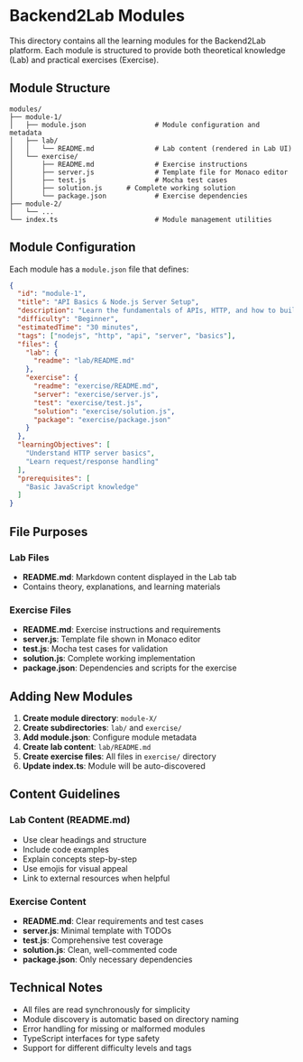 # Backend2Lab Modules

This directory contains all the learning modules for the Backend2Lab platform. Each module is structured to provide both theoretical knowledge (Lab) and practical exercises (Exercise).

## Module Structure

```
modules/
├── module-1/
│   ├── module.json                 # Module configuration and metadata
│   ├── lab/
│   │   └── README.md               # Lab content (rendered in Lab UI)
│   └── exercise/
│       ├── README.md               # Exercise instructions
│       ├── server.js               # Template file for Monaco editor
│       ├── test.js                 # Mocha test cases
│       ├── solution.js      # Complete working solution
│       └── package.json            # Exercise dependencies
├── module-2/
│   └── ...
└── index.ts                        # Module management utilities
```

## Module Configuration

Each module has a `module.json` file that defines:

```json
{
  "id": "module-1",
  "title": "API Basics & Node.js Server Setup",
  "description": "Learn the fundamentals of APIs, HTTP, and how to build your first Node.js server",
  "difficulty": "Beginner",
  "estimatedTime": "30 minutes",
  "tags": ["nodejs", "http", "api", "server", "basics"],
  "files": {
    "lab": {
      "readme": "lab/README.md"
    },
    "exercise": {
      "readme": "exercise/README.md",
      "server": "exercise/server.js",
      "test": "exercise/test.js",
      "solution": "exercise/solution.js",
      "package": "exercise/package.json"
    }
  },
  "learningObjectives": [
    "Understand HTTP server basics",
    "Learn request/response handling"
  ],
  "prerequisites": [
    "Basic JavaScript knowledge"
  ]
}
```

## File Purposes

### Lab Files
- **README.md**: Markdown content displayed in the Lab tab
- Contains theory, explanations, and learning materials

### Exercise Files
- **README.md**: Exercise instructions and requirements
- **server.js**: Template file shown in Monaco editor
- **test.js**: Mocha test cases for validation
- **solution.js**: Complete working implementation
- **package.json**: Dependencies and scripts for the exercise

## Adding New Modules

1. **Create module directory**: `module-X/`
2. **Create subdirectories**: `lab/` and `exercise/`
3. **Add module.json**: Configure module metadata
4. **Create lab content**: `lab/README.md`
5. **Create exercise files**: All files in `exercise/` directory
6. **Update index.ts**: Module will be auto-discovered

## Content Guidelines

### Lab Content (README.md)
- Use clear headings and structure
- Include code examples
- Explain concepts step-by-step
- Use emojis for visual appeal
- Link to external resources when helpful

### Exercise Content
- **README.md**: Clear requirements and test cases
- **server.js**: Minimal template with TODOs
- **test.js**: Comprehensive test coverage
- **solution.js**: Clean, well-commented code
- **package.json**: Only necessary dependencies

## Technical Notes

- All files are read synchronously for simplicity
- Module discovery is automatic based on directory naming
- Error handling for missing or malformed modules
- TypeScript interfaces for type safety
- Support for different difficulty levels and tags

